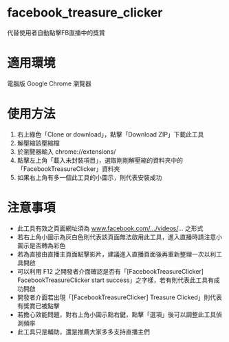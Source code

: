 # facebook_treasure_clicker
代替使用者自動點擊FB直播中的獎賞

# 適用環境
電腦版 Google Chrome 瀏覽器

# 使用方法
1. 右上綠色「Clone or download」，點擊「Download ZIP」下載此工具
2. 解壓縮該壓縮檔
3. 於瀏覽器輸入 chrome://extensions/
4. 點擊左上角「載入未封裝項目」，選取剛剛解壓縮的資料夾中的「FacebookTreasureClicker」資料夾
5. 如果右上角有多一個此工具的小圖示，則代表安裝成功

# 注意事項
 - 此工具有效之頁面網址須為 www.facebook.com/.../videos/... 之形式
 - 若右上角小圖示為灰白色則代表該頁面無法啟用此工具，進入直播時請注意小圖示是否轉為彩色
 - 若為直接由直播主頁面點擊影片，建議進入直播頁面後再重新整理一次以利工具開啟
 - 可以利用 F12 之開發者介面確認是否有「[FacebookTreasureClicker] FacebookTreasureClicker start success」之字樣，若有則代表此工具有成功開啟
 - 開發者介面若出現「[FacebookTreasureClicker] Treasure Clicked」則代表有獎賞已被點擊
 - 若擔心效能問題，對右上角小圖示點右鍵，點擊「選項」後可以調整此工具偵測頻率
 - 此工具只是輔助，還是推薦大家多多支持直播主們

